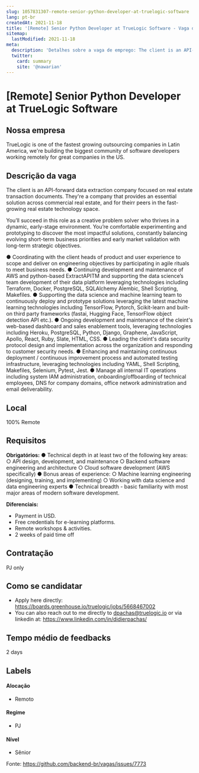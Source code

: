 ```yaml
---
slug: 1057831307-remote-senior-python-developer-at-truelogic-software
lang: pt-br
createdAt: 2021-11-18
title: '[Remote] Senior Python Developer at TrueLogic Software - Vaga de Emprego'
sitemap:
  lastModified: 2021-11-18
meta:
  description: 'Detalhes sobre a vaga de emprego: The client is an API-forward data extraction company focused on real estate transaction documents. They"re a company that provides an essential solution across commercial real estate, and for theirr peers in the fast-growing real estate technology space. You’ll succeed in this role as a creative problem solver who thrives in a dynamic, early-stage environment. You’re comfortable experimenting and prototyping to discover the most impactful solutions, constantly balancing evolving short-term business priorities and early market validation with long-term strategic objectives. ● Coordinating with the client heads of product and user experience to scope and deliver on engineering objectives by participating in agile rituals to meet business needs. ● Continuing development and maintenance of AWS and python-based ExtractAPITM and supporting the data science’s team development of their data platform leveraging technologies including Terraform, Docker, PostgreSQL, SQLAlchemy Alembic, Shell Scripting, Makefiles. ● Supporting the data science and machine learning team to continuously deploy and prototype solutions leveraging the latest machine learning technologies including TensorFlow, Pytorch, Scikit-learn and built-on third party frameworks (fastai, Hugging Face, TensorFlow object detection API etc.). ● Ongoing development and maintenance of the cleint"s web-based dashboard and sales enablement tools, leveraging technologies including Heroku, PostgreSQL, Python, Django, Graphene, JavaScript, Apollo, React, Ruby, Slate, HTML, CSS. ● Leading the cleint"s data security protocol design and implementation across the organization and responding to customer security needs. ● Enhancing and maintaining continuous deployment / continuous improvement process and automated testing infrastructure, leveraging technologies including YAML, Shell Scripting, Makefiles, Selenium, Pytest, Jest. ● Manage all internal IT operations including system IAM administration, onboarding/offboarding of technical employees, DNS for company domains, office network administration and email deliverability.'
  twitter:
    card: summary
    site: '@nawarian'
---
```


# [Remote] Senior Python Developer at TrueLogic Software

## Nossa empresa

TrueLogic is one of the fastest growing outsourcing companies in Latin America, we're building the biggest community of software developers working remotely for great companies in the US.

## Descrição da vaga

The client is an API-forward data extraction company focused on real estate transaction documents. They're a company that provides an essential solution across commercial real estate, and for theirr peers in the fast-growing real estate technology space.

You’ll succeed in this role as a creative problem solver who thrives in a dynamic, early-stage environment. You’re comfortable experimenting and prototyping to discover the most impactful solutions, constantly balancing evolving short-term business priorities and early market validation with long-term strategic objectives.

● Coordinating with the client heads of product and user experience to scope and deliver on engineering objectives by participating in agile rituals to meet business needs.
● Continuing development and maintenance of AWS and python-based ExtractAPITM and supporting the data science’s team development of their data platform leveraging technologies including Terraform, Docker, PostgreSQL, SQLAlchemy Alembic, Shell Scripting, Makefiles.
● Supporting the data science and machine learning team to continuously deploy and prototype solutions leveraging the latest machine learning technologies including TensorFlow, Pytorch, Scikit-learn and built-on third party frameworks (fastai, Hugging Face, TensorFlow object detection API etc.).
● Ongoing development and maintenance of the cleint's web-based dashboard and sales enablement tools, leveraging technologies including Heroku, PostgreSQL, Python, Django, Graphene, JavaScript, Apollo, React, Ruby, Slate, HTML, CSS.
● Leading the cleint's data security protocol design and implementation across the organization and responding to customer security needs.
● Enhancing and maintaining continuous deployment / continuous improvement process and automated testing infrastructure, leveraging technologies including YAML, Shell Scripting, Makefiles, Selenium, Pytest, Jest.
● Manage all internal IT operations including system IAM administration, onboarding/offboarding of technical employees, DNS for company domains, office network administration and email deliverability.

## Local

100% Remote

## Requisitos

**Obrigatórios:**
● Technical depth in at least two of the following key areas:
○ API design, development, and maintenance
○ Backend software engineering and architecture
○ Cloud software development (AWS specifically)
● Bonus areas of experience:
○ Machine learning engineering (designing, training, and implementing)
○ Working with data science and data engineering experts
● Technical breadth - basic familiarity with most major areas of modern software development.

**Diferenciais:**

- Payment in USD.
- Free credentials for e-learning platforms.
- Remote workshops & activities.
- 2 weeks of paid time off

## Contratação

PJ only

## Como se candidatar

- Apply here directly: https://boards.greenhouse.io/truelogic/jobs/5668467002
- You can also reach out to me directly to dpachas@truelogic.io or via linkedin at: https://www.linkedin.com/in/didierpachas/

## Tempo médio de feedbacks

2 days 

## Labels

#### Alocação
- Remoto

#### Regime
- PJ

#### Nível
- Sênior




Fonte: https://github.com/backend-br/vagas/issues/7773